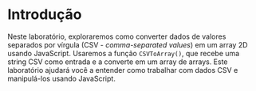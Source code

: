 # Introdução

Neste laboratório, exploraremos como converter dados de valores separados por vírgula (CSV - _comma-separated values_) em um array 2D usando JavaScript. Usaremos a função `CSVToArray()`, que recebe uma string CSV como entrada e a converte em um array de arrays. Este laboratório ajudará você a entender como trabalhar com dados CSV e manipulá-los usando JavaScript.
